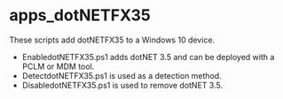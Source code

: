 # apps_dotNETFX35
These scripts add dotNETFX35 to a Windows 10 device.
- EnabledotNETFX35.ps1 adds dotNET 3.5 and can be deployed with a PCLM or MDM tool.
- DetectdotNETFX35.ps1 is used as a detection method.
- DisabledotNETFX35.ps1 is used to remove dotNET 3.5.